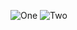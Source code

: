 
![One](https://user-images.githubusercontent.com/79980618/159931393-d3fcb3dc-173f-4289-8ce3-454492e58fdf.JPG)
![Two](https://user-images.githubusercontent.com/79980618/159931383-56bafe91-f72b-4aa6-826b-7bcef6f4626e.JPG)
